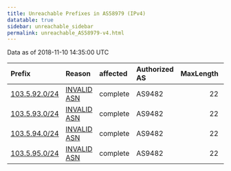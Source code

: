 ```yaml
---
title: Unreachable Prefixes in AS58979 (IPv4)
datatable: true
sidebar: unreachable_sidebar
permalink: unreachable_AS58979-v4.html
---
```


Data as of 2018-11-10 14:35:00 UTC


<div class="datatable-begin"></div>

| Prefix                                               | Reason                                                                                               | affected   | Authorized AS   |   MaxLength | Anchor                                       |   unreachable /24s |
|:-----------------------------------------------------|:-----------------------------------------------------------------------------------------------------|:-----------|:----------------|------------:|:---------------------------------------------|-------------------:|
| [103.5.92.0/24](https://stat.ripe.net/103.5.92.0/24) | [INVALID ASN](https://rpki-validator.ripe.net/announcement-preview?asn=AS58979&prefix=103.5.92.0/24) | complete   | AS9482          |          22 | [APNIC](unreachable_APNIC_RPKI_Root-v4.html) |                  1 |
| [103.5.93.0/24](https://stat.ripe.net/103.5.93.0/24) | [INVALID ASN](https://rpki-validator.ripe.net/announcement-preview?asn=AS58979&prefix=103.5.93.0/24) | complete   | AS9482          |          22 | [APNIC](unreachable_APNIC_RPKI_Root-v4.html) |                  1 |
| [103.5.94.0/24](https://stat.ripe.net/103.5.94.0/24) | [INVALID ASN](https://rpki-validator.ripe.net/announcement-preview?asn=AS58979&prefix=103.5.94.0/24) | complete   | AS9482          |          22 | [APNIC](unreachable_APNIC_RPKI_Root-v4.html) |                  1 |
| [103.5.95.0/24](https://stat.ripe.net/103.5.95.0/24) | [INVALID ASN](https://rpki-validator.ripe.net/announcement-preview?asn=AS58979&prefix=103.5.95.0/24) | complete   | AS9482          |          22 | [APNIC](unreachable_APNIC_RPKI_Root-v4.html) |                  1 |

<div class="datatable-end"></div>